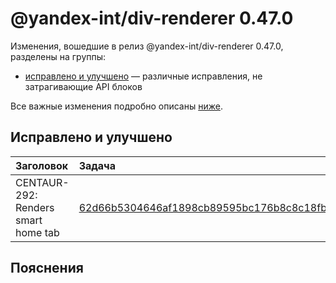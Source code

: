 # @yandex-int/div-renderer 0.47.0

<!-- ЧЕЛОВЕЧЕСКОЕ ВСТУПЛЕНИЕ -->

Изменения, вошедшие в релиз @yandex-int/div-renderer 0.47.0, разделены на группы:

* [исправлено и улучшено](#Исправлено-и-улучшено) — различные исправления, не затрагивающие API блоков

Все важные изменения подробно описаны [ниже](#Пояснения).

## Исправлено и улучшено

| Заголовок                           | Задача                                     | PR  |
| :---------------------------------- | :----------------------------------------- | :-- |
| CENTAUR-292: Renders smart home tab | [62d66b5304646af1898cb89595bc176b8c8c18fb] | N/A |

## Пояснения

[62d66b5304646af1898cb89595bc176b8c8c18fb]: https://a.yandex-team.ru/arc_vcs/commit/62d66b5304646af1898cb89595bc176b8c8c18fb
